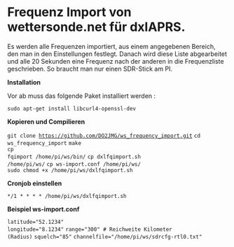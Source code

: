 # Frequenz Import von wettersonde.net für dxlAPRS.

Es werden alle Frequenzen importiert, aus einem angegebenen Bereich, den man in den Einstellungen festlegt. Danach wird diese Liste abgearbeitet und alle 20 Sekunden eine Frequenz nach der anderen in die Frequenzliste geschrieben. So braucht man nur einen SDR-Stick am PI.

<b>Installation</b>

Vor ab muss das folgende Paket installiert werden :

<code>sudo apt-get install libcurl4-openssl-dev</code>

<b>Kopieren und Compilieren</b>

<code>git clone https://github.com/DO2JMG/ws_frequency_import.git</code>
<code>cd ws_frequency_import</code>
<code>make</code>
<br>
<code>cp fqimport /home/pi/ws/bin/</code>
<code>cp dxlfqimport.sh /home/pi/ws/</code>
<code>cp ws-import.conf /home/pi/ws/</code>
<br>
<code>sudo chmod +x /home/pi/ws/dxlfqimport.sh</code>
</code>

<b>Cronjob einstellen</b>

<code>*/1 * * * * /home/pi/ws/dxlfqimport.sh</code>

<b>Beispiel ws-import.conf</b>

<code>latitude="52.1234"</code>                  
<code>longitude="8.1234"</code>
<code>range="300"                                     # Reichweite Kilometer (Radius)</code>
<code>squelch="85"</code>
<code>channelfile="/home/pi/ws/sdrcfg-rtl0.txt"</code>

